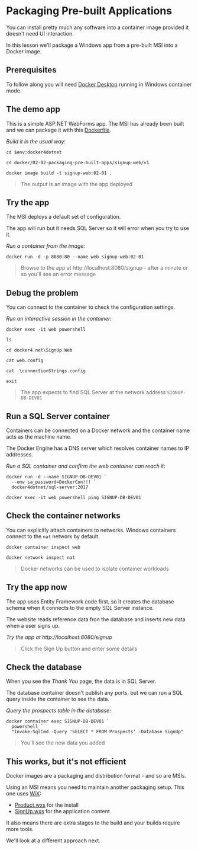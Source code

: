 # Packaging Pre-built Applications

You can install pretty much any software into a container image provided it doesn't need UI interaction.

In this lesson we'll package a Windows app from a pre-built MSI into a Docker image.


## Prerequisites

To follow along you will need [Docker Desktop](https://www.docker.com/products/docker-desktop) running in Windows container mode.


## The demo app

This is a simple ASP.NET WebForms app. The MSI has already been built and we can package it with this [Dockerfile](../../docker/02-02-packaging-pre-built-apps/signup-web/v1/Dockerfile).

_Build it in the usual way_:

```
cd $env:docker4dotnet

cd docker/02-02-packaging-pre-built-apps/signup-web/v1

docker image build -t signup-web:02-01 .
```

> The output is an image with the app deployed


## Try the app

The MSI deploys a default set of configuration. 

The app will run but it needs SQL Server so it will error when you try to use it.

_Run a container from the image:_

```
docker run -d -p 8080:80 --name web signup-web:02-01
```

> Browse to the app at http://localhost:8080/signup - after a minute or so you'll see an error message


## Debug the problem

You can connect to the container to check the configuration settings.

_Run an interactive session in the container:_


```
docker exec -it web powershell

ls

cd docker4.net\SignUp.Web

cat web.config

cat .\connectionStrings.config

exit
```

> The app expects to find SQL Server at the network address `SIGNUP-DB-DEV01`


## Run a SQL Server container

Containers can be connected on a Docker network and the container name acts as the machine name.

The Docker Engine has a DNS server which resolves container names to IP addresses.

_Run a SQL container and confirm the web container can reach it:_

```
docker run -d --name SIGNUP-DB-DEV01 `
  --env sa_password=DockerCon!!! `
  docker4dotnet/sql-server:2017

docker exec -it web powershell ping SIGNUP-DB-DEV01
```

## Check the container networks

You can explicitly attach containers to networks. Windows containers connect to the `nat` network by default.

```
docker container inspect web

docker network inspect nat
```

> Docker networks can be used to isolate container workloads


## Try the app now

The app uses Entity Framework code first, so it creates the database schema when it connects to the empty SQL Server instance. 

The website reads reference data fron the database and inserts new data when a user signs up.

_Try the app at http://localhost:8080/signup_

> Click the Sign Up button and enter some details


## Check the database

When you see the _Thank You_ page, the data is in SQL Server.

The database container doesn't publish any ports, but we can run a SQL query inside the container to see the data.

_Query the prospects table in the database:_

```
docker container exec SIGNUP-DB-DEV01 `
  powershell `
  "Invoke-SqlCmd -Query 'SELECT * FROM Prospects' -Database SignUp"
```

> You'll see the new data you added


## This works, but it's not efficient

Docker images are a packaging and distribution format - and so are MSIs. 

Using an MSI means you need to maintain another packaging setup. This one uses [WiX](https://wixtoolset.org):

- [Product.wxs](../../src/SignUp.Web.Installer/Product.wxs) for the install
- [SignUp.wxs](../../src/SignUp.Web.Installer/SignUp.wxs) for the application content

It also means there are extra stages to the build and your builds require more tools.

We'll look at a different approach next.